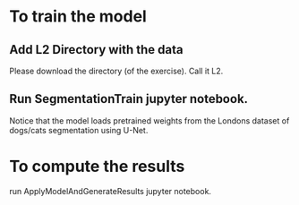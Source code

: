 # To train the model
## Add L2 Directory with the data
Please download the directory (of the exercise). Call it L2.

## Run SegmentationTrain jupyter notebook.
Notice that the model loads pretrained weights from the Londons dataset of dogs/cats segmentation using U-Net.

# To compute the results
run ApplyModelAndGenerateResults jupyter notebook.
